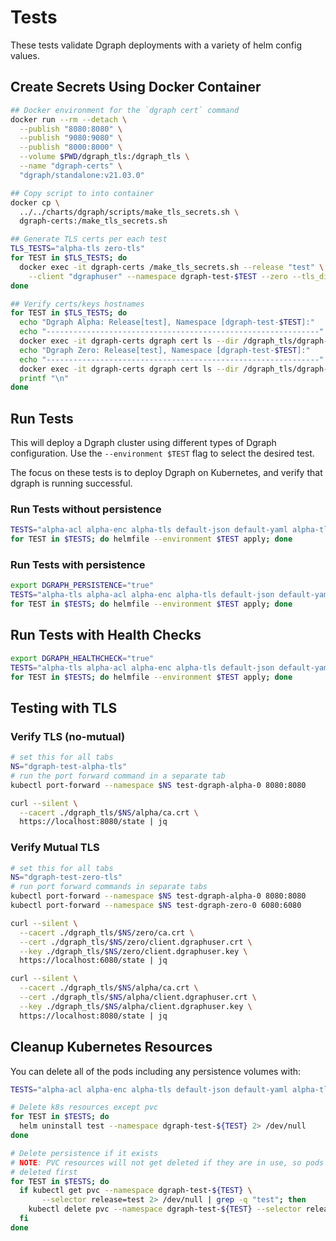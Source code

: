 # Tests

These tests validate Dgraph deployments with a variety of helm config values.  

## Create Secrets Using Docker Container

```bash
## Docker environment for the `dgraph cert` command
docker run --rm --detach \
  --publish "8080:8080" \
  --publish "9080:9080" \
  --publish "8000:8000" \
  --volume $PWD/dgraph_tls:/dgraph_tls \
  --name "dgraph-certs" \
  "dgraph/standalone:v21.03.0"

## Copy script to into container
docker cp \
  ../../charts/dgraph/scripts/make_tls_secrets.sh \
  dgraph-certs:/make_tls_secrets.sh

## Generate TLS certs per each test
TLS_TESTS="alpha-tls zero-tls"
for TEST in $TLS_TESTS; do
  docker exec -it dgraph-certs /make_tls_secrets.sh --release "test" \
    --client "dgraphuser" --namespace dgraph-test-$TEST --zero --tls_dir /dgraph_tls/dgraph-test-$TEST
done

## Verify certs/keys hostnames
for TEST in $TLS_TESTS; do
  echo "Dgraph Alpha: Release[test], Namespace [dgraph-test-$TEST]:"
  echo "-------------------------------------------------------------"  
  docker exec -it dgraph-certs dgraph cert ls --dir /dgraph_tls/dgraph-test-$TEST/alpha | awk -F: '/Hosts/{gsub(/\[ ]+/, "", $2); print $2}' | tr , '\n'
  echo "Dgraph Zero: Release[test], Namespace [dgraph-test-$TEST]:"
  echo "-------------------------------------------------------------"
  docker exec -it dgraph-certs dgraph cert ls --dir /dgraph_tls/dgraph-test-$TEST/zero | awk -F: '/Hosts/{gsub(/\[ ]+/, "", $2); print $2}' | tr , '\n'
  printf "\n"
done
```

## Run Tests

This will deploy a Dgraph cluster using different types of Dgraph configuration.  Use the `--environment $TEST` flag to select the desired test.  

The focus on these tests is to deploy Dgraph on Kubernetes, and verify that dgraph is running successful.

### Run Tests without persistence

```bash
TESTS="alpha-acl alpha-enc alpha-tls default-json default-yaml alpha-tls zero-tls"
for TEST in $TESTS; do helmfile --environment $TEST apply; done
```

### Run Tests with persistence

```bash
export DGRAPH_PERSISTENCE="true"
TESTS="alpha-tls alpha-acl alpha-enc alpha-tls default-json default-yaml zero-tls"
for TEST in $TESTS; do helmfile --environment $TEST apply; done
```

## Run Tests with Health Checks

```bash
export DGRAPH_HEALTHCHECK="true"
TESTS="alpha-tls alpha-acl alpha-enc alpha-tls default-json default-yaml zero-tls"
for TEST in $TESTS; do helmfile --environment $TEST apply; done
```

## Testing with TLS

### Verify TLS (no-mutual)

```bash
# set this for all tabs
NS="dgraph-test-alpha-tls"
# run the port forward command in a separate tab
kubectl port-forward --namespace $NS test-dgraph-alpha-0 8080:8080

curl --silent \
  --cacert ./dgraph_tls/$NS/alpha/ca.crt \
  https://localhost:8080/state | jq
```

### Verify Mutual TLS

```bash
# set this for all tabs
NS="dgraph-test-zero-tls"
# run port forward commands in separate tabs
kubectl port-forward --namespace $NS test-dgraph-alpha-0 8080:8080
kubectl port-forward --namespace $NS test-dgraph-zero-0 6080:6080

curl --silent \
  --cacert ./dgraph_tls/$NS/zero/ca.crt \
  --cert ./dgraph_tls/$NS/zero/client.dgraphuser.crt \
  --key ./dgraph_tls/$NS/zero/client.dgraphuser.key \
  https://localhost:6080/state | jq

curl --silent \
  --cacert ./dgraph_tls/$NS/alpha/ca.crt \
  --cert ./dgraph_tls/$NS/alpha/client.dgraphuser.crt \
  --key ./dgraph_tls/$NS/alpha/client.dgraphuser.key \
  https://localhost:8080/state | jq
```

## Cleanup Kubernetes Resources

You can delete all of the pods including any persistence volumes with:

```bash
TESTS="alpha-acl alpha-enc alpha-tls default-json default-yaml alpha-tls zero-tls"

# Delete k8s resources except pvc
for TEST in $TESTS; do
  helm uninstall test --namespace dgraph-test-${TEST} 2> /dev/null
done

# Delete persistence if it exists
# NOTE: PVC resources will not get deleted if they are in use, so pods must be
# deleted first
for TEST in $TESTS; do
  if kubectl get pvc --namespace dgraph-test-${TEST} \
       --selector release=test 2> /dev/null | grep -q "test"; then
    kubectl delete pvc --namespace dgraph-test-${TEST} --selector release=test
  fi
done
```
